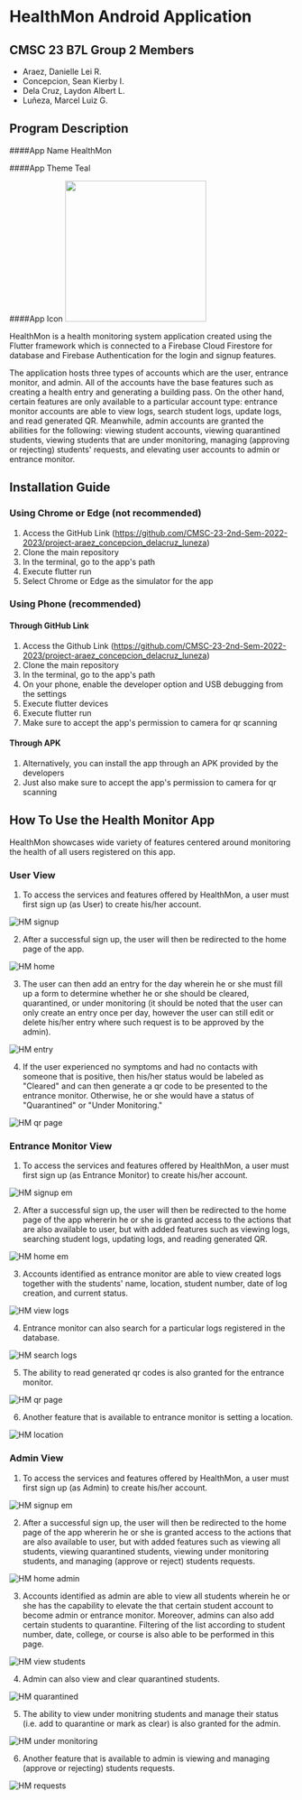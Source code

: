 # HealthMon Android Application

## CMSC 23 B7L Group 2 Members
- Araez, Danielle Lei R.  
- Concepcion, Sean Kierby I.  
- Dela Cruz, Laydon Albert L.  
- Luñeza, Marcel Luiz G.  


## Program Description
####App Name
HealthMon

####App Theme
Teal

####App Icon
<img src="https://github.com/CMSC-23-2nd-Sem-2022-2023/project-araez_concepcion_delacruz_luneza/assets/125255946/e2693622-7ec2-4526-83f7-fa92ed51bde4" data-canonical-src="https://github.com/CMSC-23-2nd-Sem-2022-2023/project-araez_concepcion_delacruz_luneza/assets/125255946/e2693622-7ec2-4526-83f7-fa92ed51bde4" width="250" height="250" />

HealthMon is a health monitoring system application created using the Flutter framework which is connected to a Firebase Cloud Firestore for database and Firebase Authentication for the login and signup features.

The application hosts three types of accounts which are the user, entrance monitor, and admin. All of the accounts have the base features such as creating a health entry and generating a building pass. On the other hand, certain features are only available to a particular account type: entrance monitor accounts are able to view logs, search student logs, update logs, and read generated QR. Meanwhile, admin accounts are granted the abilities for the following: viewing student accounts, viewing quarantined students, viewing students that are under monitoring, managing (approving or rejecting) students' requests, and elevating user accounts to admin or entrance monitor.


## Installation Guide
### Using Chrome or Edge (not recommended) 
1. Access the GitHub Link (https://github.com/CMSC-23-2nd-Sem-2022-2023/project-araez_concepcion_delacruz_luneza)
2. Clone the main repository
3. In the terminal, go to the app's path
4. Execute flutter run
5. Select Chrome or Edge as the simulator for the app

### Using Phone (recommended)
#### Through GitHub Link
1. Access the Github Link (https://github.com/CMSC-23-2nd-Sem-2022-2023/project-araez_concepcion_delacruz_luneza)
2. Clone the main repository
3. In the terminal, go to the app's path
4. On your phone, enable the developer option and USB debugging from the settings
5. Execute flutter devices
6. Execute flutter run
7. Make sure to accept the app's permission to camera for qr scanning

#### Through APK
1. Alternatively, you can install the app through an APK provided by the developers
2. Just also make sure to accept the app's permission to camera for qr scanning

## How To Use the Health Monitor App
HealthMon showcases wide variety of features centered around monitoring the health of all users registered on this app.

### User View
1. To access the services and features offered by HealthMon, a user must first sign up (as User) to create his/her account.

![HM signup](https://github.com/CMSC-23-2nd-Sem-2022-2023/project-araez_concepcion_delacruz_luneza/assets/125255946/14352dd1-5260-4e49-a68b-901765904171)


2. After a successful sign up, the user will then be redirected to the home page of the app.

![HM home](https://github.com/CMSC-23-2nd-Sem-2022-2023/project-araez_concepcion_delacruz_luneza/assets/125255946/387afd21-c0db-4053-8428-9681ea6be1ef)


3. The user can then add an entry for the day wherein he or she must fill up a form to determine whether he or she should be cleared, quarantined, or under monitoring (it should be noted that the user can only create an entry once per day, however the user can still edit or delete his/her entry where such request is to be approved by the admin).

![HM entry](https://github.com/CMSC-23-2nd-Sem-2022-2023/project-araez_concepcion_delacruz_luneza/assets/125255946/5a723f2f-c4a9-4f3e-98d9-bc9662f46fe8)


4. If the user experienced no symptoms and had no contacts with someone that is positive, then his/her status would be labeled as "Cleared" and can then generate a qr code to be presented to the entrance monitor. Otherwise, he or she would have a status of "Quarantined" or "Under Monitoring."

![HM qr page](https://github.com/CMSC-23-2nd-Sem-2022-2023/project-araez_concepcion_delacruz_luneza/assets/125255946/3f5ecab5-18cb-411a-bdec-b581ab5f5a1d)


### Entrance Monitor View
1. To access the services and features offered by HealthMon, a user must first sign up (as Entrance Monitor) to create his/her account.

![HM signup em](https://github.com/CMSC-23-2nd-Sem-2022-2023/project-araez_concepcion_delacruz_luneza/assets/125255946/926fedae-9bf8-4bae-b389-229129b59fb1)


2. After a successful sign up, the user will then be redirected to the home page of the app whererin he or she is granted access to the actions that are also available to user, but with added features such as viewing logs, searching student logs, updating logs, and reading generated QR.

![HM home em](https://github.com/CMSC-23-2nd-Sem-2022-2023/project-araez_concepcion_delacruz_luneza/assets/125255946/d05180ee-ed8f-4dbd-bd6c-18066954fea6)


3. Accounts identified as entrance monitor are able to view created logs together with the students' name, location, student number, date of log creation, and current status.

![HM view logs](https://github.com/CMSC-23-2nd-Sem-2022-2023/project-araez_concepcion_delacruz_luneza/assets/125255946/083a4184-3e8b-41ed-9fee-cd296099cbb8)


4. Entrance monitor can also search for a particular logs registered in the database.

![HM search logs](https://github.com/CMSC-23-2nd-Sem-2022-2023/project-araez_concepcion_delacruz_luneza/assets/125255946/1850cefd-462c-46b5-9cd9-cd8aa4d8b093)


5. The ability to read generated qr codes is also granted for the entrance monitor.

![HM qr page](https://github.com/CMSC-23-2nd-Sem-2022-2023/project-araez_concepcion_delacruz_luneza/assets/125255946/fdd41f2c-20c9-4629-b4af-ab00f41b171e)


6. Another feature that is available to entrance monitor is setting a location.

![HM location](https://github.com/CMSC-23-2nd-Sem-2022-2023/project-araez_concepcion_delacruz_luneza/assets/125255946/1fa5e42f-638e-4b2f-8ede-a5acebbf9bbf)


### Admin View
1. To access the services and features offered by HealthMon, a user must first sign up (as Admin) to create his/her account.

![HM signup em](https://github.com/CMSC-23-2nd-Sem-2022-2023/project-araez_concepcion_delacruz_luneza/assets/125255946/926fedae-9bf8-4bae-b389-229129b59fb1)


2. After a successful sign up, the user will then be redirected to the home page of the app whererin he or she is granted access to the actions that are also available to user, but with added features such as viewing all students, viewing quarantined students, viewing under monitoring students, and managing (approve or reject) students requests.

![HM home admin](https://github.com/CMSC-23-2nd-Sem-2022-2023/project-araez_concepcion_delacruz_luneza/assets/125255946/0253627d-8df6-442e-8785-a24bc023e0cf)


3. Accounts identified as admin are able to view all students wherein he or she has the capability to elevate the that certain student account to become admin or entrance monitor. Moreover, admins can also add certain students to quarantine. Filtering of the list according to student number, date, college, or course is also able to be performed in this page.

![HM view students](https://github.com/CMSC-23-2nd-Sem-2022-2023/project-araez_concepcion_delacruz_luneza/assets/125255946/78d99df8-0723-4f71-ae53-73ddf551ab59)


4. Admin can also view and clear quarantined students. 

![HM quarantined](https://github.com/CMSC-23-2nd-Sem-2022-2023/project-araez_concepcion_delacruz_luneza/assets/125255946/38114ff8-8654-43b5-82d1-8de2033cf1c4)


5. The ability to view under monitring students and manage their status (i.e. add to quarantine or mark as clear) is also granted for the admin. 

![HM under monitoring](https://github.com/CMSC-23-2nd-Sem-2022-2023/project-araez_concepcion_delacruz_luneza/assets/125255946/ca915a42-6825-481c-be22-9e265c502223)


6. Another feature that is available to admin is viewing and managing (approve or rejecting) students requests.

![HM requests](https://github.com/CMSC-23-2nd-Sem-2022-2023/project-araez_concepcion_delacruz_luneza/assets/125255946/e25850b7-4379-4c5e-b945-7171903bcf79)



